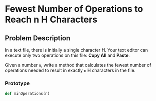 # Fewest Number of Operations to Reach n H Characters

## Problem Description
In a text file, there is initially a single character **H**. Your text editor can execute only two operations on this file: **Copy All** and **Paste**.

Given a number `n`, write a method that calculates the fewest number of operations needed to result in exactly `n` **H** characters in the file.

### Prototype
```python
def minOperations(n)
